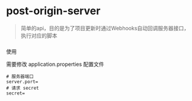# post-origin-server
>简单的api，目的是为了项目更新时通过Webhooks自动回调服务器接口，执行对应的脚本

###
使用

需要修改 application.properties 配置文件
``` shell
# 服务器端口
server.port=
# 请求 secret
secret=
```
